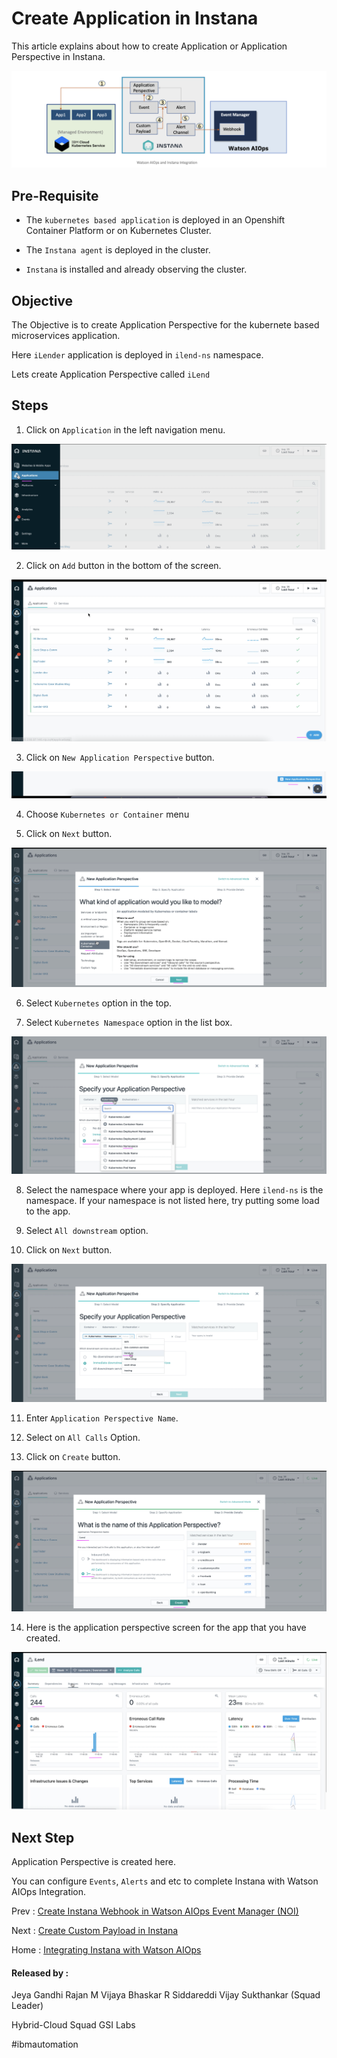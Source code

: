 # Create Application in Instana

This article explains about how to create Application or Application Perspective in Instana.

<img src="../images/image-instana-waiops-integration.png">

## Pre-Requisite

- The `kubernetes based application` is deployed in an Openshift Container Platform or on Kubernetes Cluster.

- The `Instana agent` is deployed in the cluster.

- `Instana` is installed and already observing the cluster. 

## Objective

The Objective is to create Application Perspective for the kubernete based microservices application.

Here `iLender` application is deployed in `ilend-ns` namespace. 

Lets create Application Perspective  called `iLend`

## Steps

1. Click on `Application` in the left navigation menu.

<img src="images/4-application-00001.png">

2. Click on `Add` button in the bottom of the screen.

<img src="images/4-application-00002.png">

3. Click on `New Application Perspective` button.

<img src="images/4-application-00003.png">

4. Choose `Kubernetes or Container` menu 

5. Click on `Next` button.

<img src="images/4-application-00004.png">

6. Select `Kubernetes` option in the top.

7. Select `Kubernetes Namespace` option in the list box.

<img src="images/4-application-00005.png">

8. Select the namespace where your app is deployed. Here `ilend-ns` is the namespace. If your namespace is not listed here, try putting some load to the app.

9. Select  `All downstream` option.

10. Click on `Next` button.

<img src="images/4-application-00006.png">

11. Enter `Application Perspective Name`.

12. Select on `All Calls` Option.

13. Click on `Create` button.

<img src="images/4-application-00007.png">

14. Here is the application perspective screen for the app that you have created.

<img src="images/4-application-00008.png">

## Next Step

Application Perspective is created here. 

You can configure `Events`, `Alerts` and etc to complete Instana with Watson AIOps Integration.

Prev : [Create Instana Webhook in Watson AIOps Event Manager (NOI)](https://community.ibm.com/community/user/aiops/blogs/jeya-gandhi-rajan-m1/2021/09/08/ins-waiops-2-create-instana-webhook-in-waiops)

Next : [Create Custom Payload in Instana](https://community.ibm.com/community/user/aiops/blogs/jeya-gandhi-rajan-m1/2021/09/08/ins-waiops-4-create-custom-payload-in-instana)

Home : [Integrating Instana with Watson AIOps](https://community.ibm.com/community/user/aiops/blogs/jeya-gandhi-rajan-m1/2021/09/08/ins-waiops-1-integrating-instana-with-watson-aiops)


#### Released by :

Jeya Gandhi Rajan M
Vijaya Bhaskar R Siddareddi
Vijay Sukthankar (Squad Leader)

Hybrid-Cloud Squad
GSI Labs

#ibmautomation

